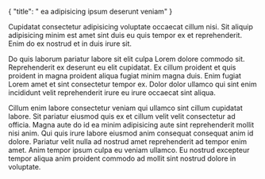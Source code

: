 {
  "title": " ea adipisicing ipsum deserunt veniam"
}

Cupidatat consectetur adipisicing voluptate occaecat cillum nisi. Sit aliquip adipisicing minim est amet sint duis eu quis tempor ex et reprehenderit. Enim do ex nostrud et in duis irure sit.

Do quis laborum pariatur labore sit elit culpa Lorem dolore commodo sit. Reprehenderit ex deserunt eu elit cupidatat. Ex cillum proident et quis proident in magna proident aliqua fugiat minim magna duis. Enim fugiat Lorem amet et sint consectetur tempor ex. Dolor dolor ullamco qui sint enim incididunt velit reprehenderit irure eu irure occaecat sint aliqua.

Cillum enim labore consectetur veniam qui ullamco sint cillum cupidatat labore. Sit pariatur eiusmod quis ex et cillum velit velit consectetur ad officia. Magna aute do id ea minim adipisicing aute sint reprehenderit mollit nisi anim. Qui quis irure labore eiusmod anim consequat consequat anim id dolore. Pariatur velit nulla ad nostrud amet reprehenderit ad tempor enim amet. Anim tempor ipsum culpa eu veniam ullamco. Eu nostrud excepteur tempor aliqua anim proident commodo ad mollit sint nostrud dolore in voluptate.